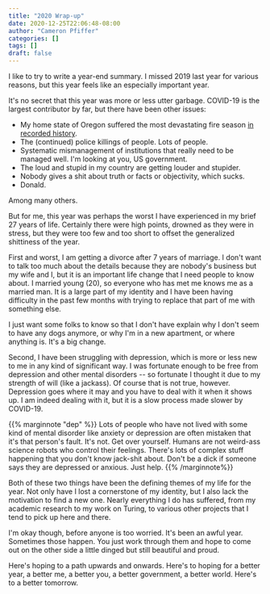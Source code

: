 ```yaml
---
title: "2020 Wrap-up"
date: 2020-12-25T22:06:48-08:00
author: "Cameron Pfiffer"
categories: []
tags: []
draft: false
---
```


I like to try to write a year-end summary. I missed 2019 last year for various reasons,
but this year feels like an especially important year.

It's no secret that this year was more or less utter garbage. COVID-19 is the largest
contributor by far, but there have been other issues:

- My home state of Oregon suffered the most devastating fire season 
  [in recorded history](https://en.wikipedia.org/wiki/2020_Oregon_wildfires).
- The (continued) police killings of people. Lots of people.
- Systematic mismanagement of institutions that really need to be managed well. 
I'm looking at you, US government.
- The loud and stupid in my country are getting louder and stupider.
- Nobody gives a shit about truth or facts or objectivity, which sucks.
- Donald.

Among many others.

But for me, this year was perhaps the worst I have experienced in my brief 27 years of life.
Certainly there were high points, drowned as they were in stress, but they were too few
and too short to offset the generalized shittiness of the year.

First and worst, I am getting a divorce after 7 years of marriage. I don't want to talk too
much about the details because they are nobody's business but my wife and I, but
it is an important life change that I need people to know about. I married 
young (20), so everyone who has met me knows me as a married man. It is a large part 
of my identity and I have been having difficulty in the past few months with trying to 
replace that part of me with something else.

I just want some folks to know so that I don't have explain why I don't seem to have 
any dogs anymore, or why I'm in a new apartment, or where anything is. It's a big change.

Second, I have been struggling with depression, which is more or less new to me in any kind of
significant way. I was fortunate enough to be free from depression and other
mental disorders -- so fortunate I thought it due to my strength of will (like a jackass). 
Of course that is not true, however. Depression goes where it may and you have to deal
with it when it shows up. I am indeed dealing with it, but it is a slow process made slower 
by COVID-19.

{{% marginnote "dep" %}}
Lots of people who have not lived with some kind of mental disorder like anxiety or 
depression are often mistaken that it's that person's fault. It's not. Get over yourself.
Humans are not weird-ass science robots who control their feelings. There's lots of complex
stuff happening that you don't know jack-shit about. Don't be a dick if someone says they are
depressed or anxious. Just help.
{{% /marginnote%}}

Both of these two things have been the defining themes of my life for the year. Not only
have I lost a cornerstone of my identity, but I also lack the motivation to find a new 
one. Nearly everything I do has suffered, from my academic research to my work on Turing,
to various other projects that I tend to pick up here and there.

I'm okay though, before anyone is too worried. It's been an awful year. Sometimes
those happen. You just work through them and hope to come out on the other side a little dinged
but still beautiful and proud.

Here's hoping to a path upwards and onwards. Here's to hoping for a better year, a better me,
a better you, a better government, a better world. Here's to a better tomorrow.
